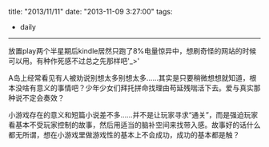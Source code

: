 title: "2013/11/11"
date: "2013-11-09 3:27:00"
tags:
- daily
---
放置play两个半星期后kindle居然只跑了8%电量惊异中，想刷奇怪的网站的时候可以用。有种作死感不过总之先那样吧'_>'

A岛上经常看见有人被劝说别想太多别想太多……其实是只要稍微想想就知道，根本没啥有意义的事情吧？少年少女们拜托拼命找理由苟延残喘活下去。爱与真实那种说不定会奏效？

小游戏存在的意义和短篇小说差不多……并不是让玩家寻求“通关”，而是强迫玩家看基本不受玩家控制的故事，然后用适当的脑补空间来找带入感。故事好的话什么都无所谓，想在小游戏里做游戏性的基本上不会成功，成功的基本都是触？